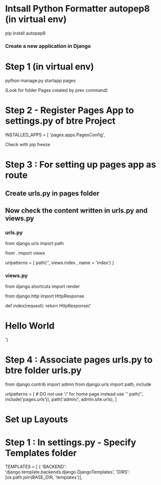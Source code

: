 # Intsall Python Formatter autopep8 (in virtual env)
pip install autopep8

### Create a new application in Django 

# Step 1  (in virtual env)
python manage.py startapp pages

(Look for folder Pages created by prev command)

# Step 2 - Register Pages App to settings.py of btre Project
INSTALLED_APPS = [
    'pages.apps.PagesConfig',

Check with pip freeze

# Step 3 : For setting up pages app as route
## Create urls.py in pages folder 
## Now check the content written in urls.py and views.py
### urls.py

from django.urls import path

from . import views

urlpatterns = [
    path('', views.index , name = 'index')
]

### views.py

from django.shortcuts import render

from django.http import HttpResponse

def index(request):
    return HttpResponse('<h1>Hello World</h1>')

# Step 4 : Associate pages urls.py to btre folder urls.py

from django.contrib import admin
from django.urls import path, include

urlpatterns = [
    # DO not use '/' for home page instead use ''
    path('', include('pages.urls')),
    path('admin/', admin.site.urls),
]

# Set up Layouts

# Step 1 : In settings.py - Specify Templates folder

TEMPLATES = [
    {
        'BACKEND': 'django.template.backends.django.DjangoTemplates',
        'DIRS': [os.path.join(BASE_DIR, 'templates')],

